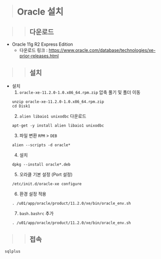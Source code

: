 > # Oracle 설치

>> ## 다운로드 

- Oracle 11g R2 Express Edition
  - 다운로드 링크 : https://www.oracle.com/database/technologies/xe-prior-releases.html
 
 >> ## 설치

- 설치
   1) `oracle-xe-11.2.0-1.0.x86_64.rpm.zip` 압축 풀기 및 폴더 이동
     ```terminal
     unzip oracle-xe-11.2.0-1.0.x86_64.rpm.zip
     cd Disk1
     ```
   2) `alien libaio1 unixodbc` 다운로드
     ```terminal
     apt-get -y install alien libaio1 unixodbc
     ```
   3) 파일 변환 `RPM` > `DEB`
     ```terminal
     alien --scripts -d oracle*
     ```
   4) 설치
     ```terminal
     dpkg --install oracle*.deb
     ```
   5) 오라클 기본 설정 (Port 설정)
     ```terminal
     /etc/init.d/oracle-xe configure
     ```
   6) 환경 설정 적용
     ```terminal
     . /u01/app/oracle/product/11.2.0/xe/bin/oracle_env.sh
     ```
   7) `bash.bashrc` 추가
     ```vi
     . /u01/app/oracle/product/11.2.0/xe/bin/oracle_env.sh
     ```

>> ## 접속

```terminal
sqlplus
```
